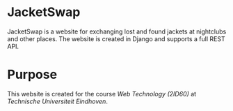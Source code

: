 # JacketSwap
JacketSwap is a website for exchanging lost and found jackets at nightclubs and other places. The website is created in Django and supports a full REST API.

# Purpose
This website is created for the course *Web Technology (2ID60)* at *Technische Universiteit Eindhoven*.

